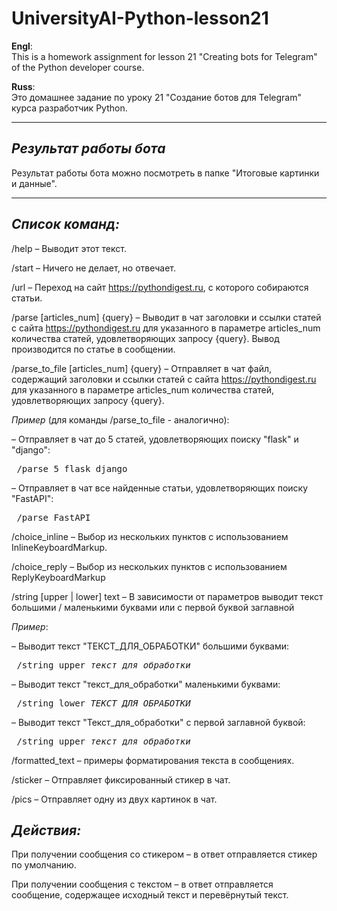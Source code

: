 # UniversityAI-Python-lesson21

<b>Engl</b>:<br>
This is a homework assignment for lesson 21 "Creating bots for Telegram" of the Python developer course.

<b>Russ</b>:<br>
Это домашнее задание по уроку 21 "Создание ботов для Telegram" курса разработчик Python.

<hr>

## <b><i>Результат работы бота</i></b>
Результат работы бота можно посмотреть в папке "Итоговые картинки и данные".

<hr>

## <b><i>Список команд:</i></b>

/help – Выводит этот текст.

/start – Ничего не делает, но отвечает.


/url – Переход на сайт https://pythondigest.ru, с которого собираются статьи.

/parse [articles_num] {query} – Выводит в чат заголовки и ссылки статей с сайта https://pythondigest.ru для указанного в параметре articles_num количества статей, удовлетворяющих запросу {query}. Вывод производится по статье в сообщении.

/parse_to_file [articles_num] {query} – Отправляет в чат файл, содержащий заголовки и ссылки статей с сайта https://pythondigest.ru для указанного в параметре articles_num количества статей, удовлетворяющих запросу {query}.

<i>Пример</i> (для команды /parse_to_file - аналогично):

– Отправляет в чат до 5 статей, удовлетворяющих поиску "flask" и "django":
<pre> /parse 5 flask django</pre>
– Отправляет в чат все найденные статьи, удовлетворяющих поиску "FastAPI":
<pre> /parse FastAPI</pre>


/choice_inline – Выбор из нескольких пунктов с использованием InlineKeyboardMarkup.

/choice_reply – Выбор из нескольких пунктов с использованием ReplyKeyboardMarkup


/string [upper | lower] text – В зависимости от параметров выводит текст большими / маленькими буквами или с первой буквой заглавной

<i>Пример</i>:

 – Выводит текст "ТЕКСТ_ДЛЯ_ОБРАБОТКИ" большими буквами:
<pre> /string upper <i>текст_для_обработки</i></pre>
 – Выводит текст "текст_для_обработки" маленькими буквами:
<pre> /string lower <i>ТЕКСТ_ДЛЯ_ОБРАБОТКИ</i></pre>
 – Выводит текст "Текст_для_обработки" с первой заглавной буквой:
<pre> /string upper <i>текст_для_обработки</i></pre>


/formatted_text – примеры форматирования текста в сообщениях.

/sticker – Отправляет фиксированный стикер в чат.

/pics – Отправляет одну из двух картинок в чат.


## <b><i>Действия:</i></b>

При получении сообщения со стикером – в ответ отправляется стикер по умолчанию.

При получении сообщения с текстом – в ответ отправляется сообщение, содержащее исходный текст и перевёрнутый текст.
